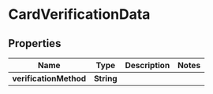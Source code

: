 # CardVerificationData

## Properties
Name | Type | Description | Notes
------------ | ------------- | ------------- | -------------
**verificationMethod** | **String** |  | 
